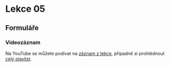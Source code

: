 Lekce 05
========

Formuláře
---------

### Videozáznam

Na YouTube se můžete podívat na [záznam z lekce](https://www.youtube.com/watch?v=oSNklVE8o0c),
případně si prohlédnout [celý playlist](https://www.youtube.com/playlist?list=PLTCx5oiCrIJ6mcuJ1VaY8s0mzFsaMUzp-).

